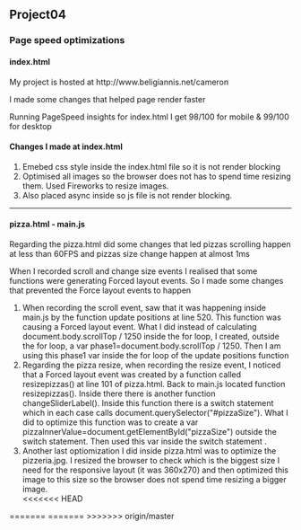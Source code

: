 <h2>Project04</h2>
<h3>Page speed optimizations</h3>
<h4>index.html</h4>
<p>My project is hosted at http://www.beligiannis.net/cameron</p>
<p>I made some changes that helped page render faster</p>
<p>Running PageSpeed insights for index.html I get 98/100 for mobile & 99/100 for desktop</p>
<h4>Changes I made at index.html</h4>
<ol>
<li>Emebed css style inside the index.html file so it is not render blocking</li>
<li>Optimised all images so the browser does not has to spend time resizing them. Used Fireworks to resize images.</li>
<li>Also placed async inside <script async src="js/perfmatters.js"></script> so js file is not render blocking.</li>
</ol>
<hr/>
<h4>pizza.html - main.js</h4>
<p>Regarding the pizza.html did some changes that led pizzas scrolling happen at less than 60FPS and pizzas size change happen at almost 1ms</p>
<p>When I recorded scroll and change size events I realised that some functions were generating Forced layout events. So I made some changes that prevented the Force layout events to happen</p>
<ol>
<li>When recording the scroll event, saw that it was happening inside main.js by the function update positions at line 520. This function was causing a Forced layout event. What I did instead of calculating document.body.scrollTop / 1250 inside the for loop, I created, outside the for loop, a var phase1=document.body.scrollTop / 1250. Then I am using this phase1 var inside the for loop of the update positions function </li>
<li>Regarding the pizza resize, when recording the resize event, I noticed that a  Forced layout event was created by a function called resizepizzas() at line 101 of pizza.html.  Back to main.js located function resizepizzas(). Inside there there is another function changeSliderLabel(). Inside this function there is a switch statement which in each case calls document.querySelector("#pizzaSize").  What I did to optimize this function was to create a var pizzaInnerValue=document.getElementById("pizzaSize") outside the switch statement. Then used this var inside the switch statement  . </li>
<li>Another last optiomization I did inside pizza.html was to optimize the pizzeria.jpg. I resized the browser to check which is the biggest size I need for the responsive layout (it was 360x270) and then optimized this image to this size so the browser does not spend time resizing a bigger image.</li>
<<<<<<< HEAD
</ol>
=======
</ol>
=======
>>>>>>> origin/master
